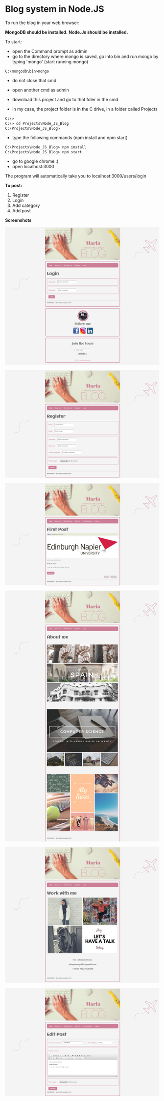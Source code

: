 # Blog system in Node.JS

To run the blog in your web browser:


**MongoDB should be installed.**
**Node.Js should be installed.**

To start:
- open the Command prompt as admin
- go to the directory where mongo is saved, go into bin and run mongo by typing 'mongo' (start running mongo) 
```
C:\mongodb\bin>mongo
```
- do not close that cmd

- open another cmd as admin
- download this project and go to that foler in the cmd
- in my case, the project folder is in the C drive, in a folder called Projects
```
C:\>
C:\> cd Projects\Node_JS_Blog
C:\Projects\Node_JS_Blog>
```
- type the following commands (npm install and npm start)

```
C:\Projects\Node_JS_Blog> npm install
C:\Projects\Node_JS_Blog> npm start
```

- go to google chrome :)
- open localhost:3000

The program will automatically take you to localhost:3000/users/login

**To post:**
1. Register
2. Login
3. Add category
4. Add post



**Screenshots**

![Screenshot](screenshots/login.png)

![Screenshot](screenshots/register.png)

![Screenshot](screenshots/blog.png)

![Screenshot](screenshots/aboutme.png)

![Screenshot](screenshots/workwithme.png)

![Screenshot](screenshots/editpost.png)
